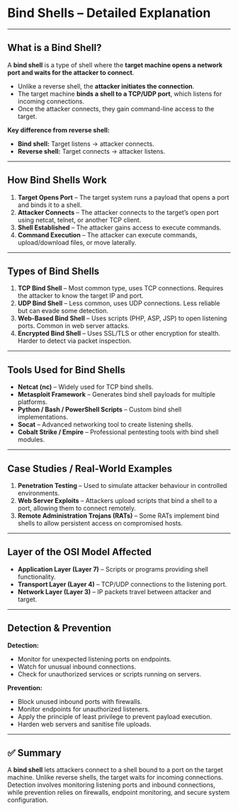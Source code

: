 # Bind Shells – Detailed Explanation

---

## What is a Bind Shell?
A **bind shell** is a type of shell where the **target machine opens a network port and waits for the attacker to connect**.

- Unlike a reverse shell, the **attacker initiates the connection**.
- The target machine **binds a shell to a TCP/UDP port**, which listens for incoming connections.
- Once the attacker connects, they gain command-line access to the target.

**Key difference from reverse shell:**
- **Bind shell:** Target listens → attacker connects.
- **Reverse shell:** Target connects → attacker listens.

---

## How Bind Shells Work

1. **Target Opens Port** – The target system runs a payload that opens a port and binds it to a shell.
2. **Attacker Connects** – The attacker connects to the target’s open port using netcat, telnet, or another TCP client.
3. **Shell Established** – The attacker gains access to execute commands.
4. **Command Execution** – The attacker can execute commands, upload/download files, or move laterally.

---

## Types of Bind Shells

1. **TCP Bind Shell** – Most common type, uses TCP connections. Requires the attacker to know the target IP and port.
2. **UDP Bind Shell** – Less common, uses UDP connections. Less reliable but can evade some detection.
3. **Web-Based Bind Shell** – Uses scripts (PHP, ASP, JSP) to open listening ports. Common in web server attacks.
4. **Encrypted Bind Shell** – Uses SSL/TLS or other encryption for stealth. Harder to detect via packet inspection.

---

## Tools Used for Bind Shells

- **Netcat (nc)** – Widely used for TCP bind shells.
- **Metasploit Framework** – Generates bind shell payloads for multiple platforms.
- **Python / Bash / PowerShell Scripts** – Custom bind shell implementations.
- **Socat** – Advanced networking tool to create listening shells.
- **Cobalt Strike / Empire** – Professional pentesting tools with bind shell modules.

---

## Case Studies / Real-World Examples

1. **Penetration Testing** – Used to simulate attacker behaviour in controlled environments.
2. **Web Server Exploits** – Attackers upload scripts that bind a shell to a port, allowing them to connect remotely.
3. **Remote Administration Trojans (RATs)** – Some RATs implement bind shells to allow persistent access on compromised hosts.

---

## Layer of the OSI Model Affected

- **Application Layer (Layer 7)** – Scripts or programs providing shell functionality.
- **Transport Layer (Layer 4)** – TCP/UDP connections to the listening port.
- **Network Layer (Layer 3)** – IP packets travel between attacker and target.

---

## Detection & Prevention

**Detection:**
- Monitor for unexpected listening ports on endpoints.
- Watch for unusual inbound connections.
- Check for unauthorized services or scripts running on servers.

**Prevention:**
- Block unused inbound ports with firewalls.
- Monitor endpoints for unauthorized listeners.
- Apply the principle of least privilege to prevent payload execution.
- Harden web servers and sanitise file uploads.

---

## ✅ Summary
A **bind shell** lets attackers connect to a shell bound to a port on the target machine. Unlike reverse shells, the target waits for incoming connections. Detection involves monitoring listening ports and inbound connections, while prevention relies on firewalls, endpoint monitoring, and secure system configuration.
